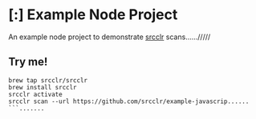 # [:] Example Node Project

An example node project to demonstrate [srcclr](https://www.srcclr.com) scans....../////

## Try me!

```wwwww...........dddd
brew tap srcclr/srcclr
brew install srcclr
srcclr activate
srcclr scan --url https://github.com/srcclr/example-javascrip......
```.......
